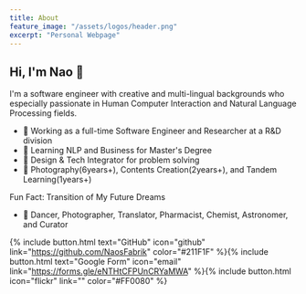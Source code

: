 ```yaml
---
title: About 
feature_image: "/assets/logos/header.png"
excerpt: "Personal Webpage"
---
```


## Hi, I'm Nao 👋
I'm a software engineer with creative and multi-lingual backgrounds who especially passionate in Human Computer Interaction and Natural Language Processing fields. 

- 🦊 Working as a full-time Software Engineer and Researcher at a R&D division 
- 🚀 Learning NLP and Business for Master's Degree
- 🎨 Design & Tech Integrator for problem solving
- 🌱 Photography(6years+), Contents Creation(2years+), and Tandem Learning(1years+)

Fun Fact: Transition of My Future Dreams
- 🦄 Dancer, Photographer, Translator, Pharmacist, Chemist, Astronomer, and Curator 

{% include button.html text="GitHub" icon="github" link="https://github.com/NaosFabrik" color="#211F1F" %}{% include button.html text="Google Form" icon="email" link="https://forms.gle/eNTHtCFPUnCRYaMWA" %}{% include button.html icon="flickr" link="" color="#FF0080" %}
